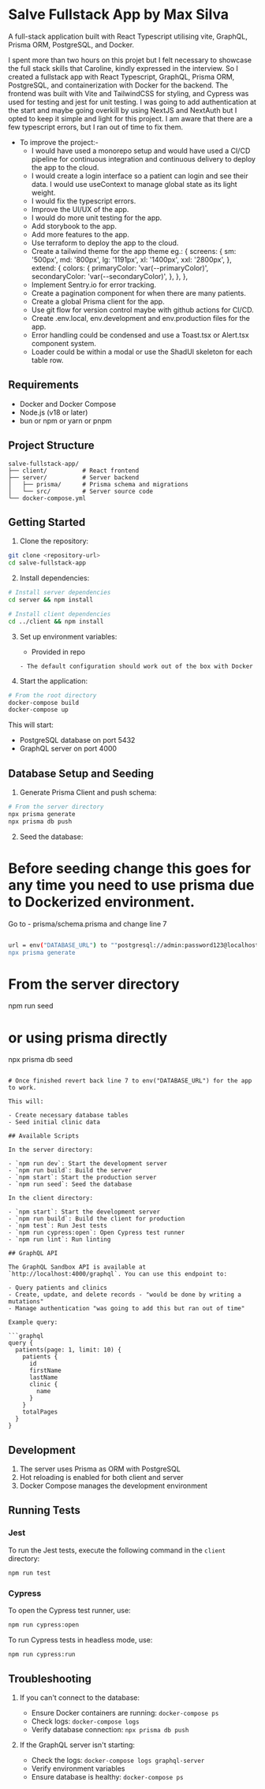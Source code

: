 # Salve Fullstack App by Max Silva

A full-stack application built with React Typescript utilising vite, GraphQL, Prisma ORM, PostgreSQL, and Docker.

I spent more than two hours on this projet but I felt necessary to showcase the full stack skills that Caroline,
kindly expressed in the interview. So I created a fullstack app with React Typescript, GraphQL, Prisma ORM, PostgreSQL,
and containerization with Docker for the backend. The frontend was built with Vite and TailwindCSS for styling, and
Cypress was used for testing and jest for unit testing. I was going to add authentication at the start and maybe going overkill by using NextJS and NextAuth but I opted to keep it simple and light for this project. I am aware that there are a few typescript errors, but I ran out of time to fix them.

- To improve the project:-
  - I would have used a monorepo setup and would have used a CI/CD pipeline for continuous integration and continuous delivery to deploy the app to the cloud.
  - I would create a login interface so a patient can login and see their data. I would use useContext to manage global state as its light weight.
  - I would fix the typescript errors.
  - Improve the UI/UX of the app.
  - I would do more unit testing for the app.
  - Add storybook to the app.
  - Add more features to the app.
  - Use terraform to deploy the app to the cloud.
  - Create a tailwind theme for the app theme eg.: {
    screens: {
    sm: '500px',
    md: '800px',
    lg: '1191px',
    xl: '1400px',
    xxl: '2800px',
    },
    extend: {
    colors: {
    primaryColor: 'var(--primaryColor)',
    secondaryColor: 'var(--secondaryColor)',
    },
    },
    },
  - Implement Sentry.io for error tracking.
  - Create a pagination component for when there are many patients.
  - Create a global Prisma client for the app.
  - Use git flow for version control maybe with github actions for CI/CD.
  - Create .env.local, env.development and env.production files for the app.
  - Error handling could be condensed and use a Toast.tsx or Alert.tsx component system.
  - Loader could be within a modal or use the ShadUI skeleton for each table row.

## Requirements

- Docker and Docker Compose
- Node.js (v18 or later)
- bun or npm or yarn or pnpm

## Project Structure

```
salve-fullstack-app/
├── client/          # React frontend
├── server/          # Server backend
│   ├── prisma/      # Prisma schema and migrations
│   └── src/         # Server source code
└── docker-compose.yml
```

## Getting Started

1. Clone the repository:

```bash
git clone <repository-url>
cd salve-fullstack-app
```

2. Install dependencies:

```bash
# Install server dependencies
cd server && npm install

# Install client dependencies
cd ../client && npm install
```

3. Set up environment variables:

   - Provided in repo

   ```
   - The default configuration should work out of the box with Docker

   ```

4. Start the application:

```bash
# From the root directory
docker-compose build
docker-compose up
```

This will start:

- PostgreSQL database on port 5432
- GraphQL server on port 4000

## Database Setup and Seeding

1. Generate Prisma Client and push schema:

```bash
# From the server directory
npx prisma generate
npx prisma db push
```

2. Seed the database:

# Before seeding change this goes for any time you need to use prisma due to Dockerized environment.

Go to - prisma/schema.prisma and change line 7

```bash

url = env("DATABASE_URL") to ""postgresql://admin:password123@localhost:5432/health_clinic_db"
npx prisma generate
```

# From the server directory

npm run seed

# or using prisma directly

npx prisma db seed

````

# Once finished revert back line 7 to env("DATABASE_URL") for the app to work.

This will:

- Create necessary database tables
- Seed initial clinic data

## Available Scripts

In the server directory:

- `npm run dev`: Start the development server
- `npm run build`: Build the server
- `npm start`: Start the production server
- `npm run seed`: Seed the database

In the client directory:

- `npm start`: Start the development server
- `npm run build`: Build the client for production
- `npm test`: Run Jest tests
- `npm run cypress:open`: Open Cypress test runner
- `npm run lint`: Run linting

## GraphQL API

The GraphQL Sandbox API is available at `http://localhost:4000/graphql`. You can use this endpoint to:

- Query patients and clinics
- Create, update, and delete records - "would be done by writing a mutations"
- Manage authentication "was going to add this but ran out of time"

Example query:

```graphql
query {
  patients(page: 1, limit: 10) {
    patients {
      id
      firstName
      lastName
      clinic {
        name
      }
    }
    totalPages
  }
}
````

## Development

1. The server uses Prisma as ORM with PostgreSQL
2. Hot reloading is enabled for both client and server
3. Docker Compose manages the development environment

## Running Tests

### Jest

To run the Jest tests, execute the following command in the `client` directory:

```bash
npm run test
```

### Cypress

To open the Cypress test runner, use:

```bash
npm run cypress:open
```

To run Cypress tests in headless mode, use:

```bash
npm run cypress:run
```

## Troubleshooting

1. If you can't connect to the database:

   - Ensure Docker containers are running: `docker-compose ps`
   - Check logs: `docker-compose logs`
   - Verify database connection: `npx prisma db push`

2. If the GraphQL server isn't starting:
   - Check the logs: `docker-compose logs graphql-server`
   - Verify environment variables
   - Ensure database is healthy: `docker-compose ps`
